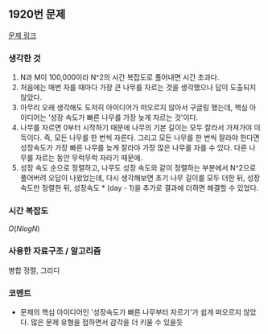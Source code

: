 ## 1920번 문제

[문제 링크](https://www.acmicpc.net/problem/14247)

### 생각한 것

1. N과 M이 100,000이라 N^2의 시간 복잡도로 풀어내면 시간 초과다.
2. 처음에는 매번 자를 때마다 가장 큰 나무를 자르는 것을 생각했으나 답이 도출되지 않았다.
3. 아무리 오래 생각해도 도저히 아이디어가 떠오르지 않아서 구글링 했는데, 핵심 아이디어는 '성장 속도가 빠른 나무를 가장 늦게 자르는 것'이다.
4. 나무를 자르면 0부터 시작하기 때문에 나무의 기본 길이는 모두 잘라서 가져가야 이득이다. 즉, 모든 나무를 한 번씩 자른다. 그리고 모든 나무를 한 번씩 잘라야 한다면 성장속도가 가장 빠른 나무를 늦게 잘라야 가장 많은 나무를 자를 수 있다. 다른 나무를 자르는 동안 무럭무럭 자라기 때문에.
5. 성장 속도 순으로 정렬하고, 나무도 성장 속도와 같이 정렬하는 부분에서 N^2으로 풀어버려 오답이 나왔었는데, 다시 생각해보면 초기 나무 길이를 모두 더한 뒤, 성장속도만 정렬한 뒤, 성장속도 \* (day - 1)을 추가로 결과에 더하면 해결할 수 있었다.

### 시간 복잡도

$O(NlogN)$

### 사용한 자료구조 / 알고리즘

병합 정렬, 그리디

### 코멘트

- 문제의 핵심 아이디어인 '성장속도가 빠른 나무부터 자르기'가 쉽게 떠오르지 않았다. 많은 문제 유형을 접하면서 감각을 더 키울 수 있을듯
